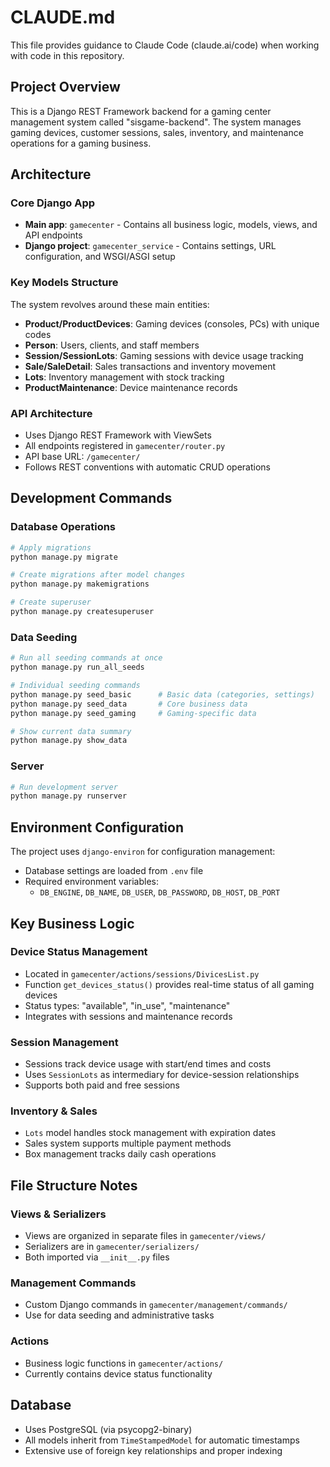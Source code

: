 # CLAUDE.md

This file provides guidance to Claude Code (claude.ai/code) when working with code in this repository.

## Project Overview

This is a Django REST Framework backend for a gaming center management system called "sisgame-backend". The system manages gaming devices, customer sessions, sales, inventory, and maintenance operations for a gaming business.

## Architecture

### Core Django App
- **Main app**: `gamecenter` - Contains all business logic, models, views, and API endpoints
- **Django project**: `gamecenter_service` - Contains settings, URL configuration, and WSGI/ASGI setup

### Key Models Structure
The system revolves around these main entities:
- **Product/ProductDevices**: Gaming devices (consoles, PCs) with unique codes
- **Person**: Users, clients, and staff members
- **Session/SessionLots**: Gaming sessions with device usage tracking
- **Sale/SaleDetail**: Sales transactions and inventory movement
- **Lots**: Inventory management with stock tracking
- **ProductMaintenance**: Device maintenance records

### API Architecture
- Uses Django REST Framework with ViewSets
- All endpoints registered in `gamecenter/router.py`
- API base URL: `/gamecenter/`
- Follows REST conventions with automatic CRUD operations

## Development Commands

### Database Operations
```bash
# Apply migrations
python manage.py migrate

# Create migrations after model changes
python manage.py makemigrations

# Create superuser
python manage.py createsuperuser
```

### Data Seeding
```bash
# Run all seeding commands at once
python manage.py run_all_seeds

# Individual seeding commands
python manage.py seed_basic      # Basic data (categories, settings)
python manage.py seed_data       # Core business data
python manage.py seed_gaming     # Gaming-specific data

# Show current data summary
python manage.py show_data
```

### Server
```bash
# Run development server
python manage.py runserver
```

## Environment Configuration

The project uses `django-environ` for configuration management:
- Database settings are loaded from `.env` file
- Required environment variables:
  - `DB_ENGINE`, `DB_NAME`, `DB_USER`, `DB_PASSWORD`, `DB_HOST`, `DB_PORT`

## Key Business Logic

### Device Status Management
- Located in `gamecenter/actions/sessions/DivicesList.py`
- Function `get_devices_status()` provides real-time status of all gaming devices
- Status types: "available", "in_use", "maintenance"
- Integrates with sessions and maintenance records

### Session Management
- Sessions track device usage with start/end times and costs
- Uses `SessionLots` as intermediary for device-session relationships
- Supports both paid and free sessions

### Inventory & Sales
- `Lots` model handles stock management with expiration dates
- Sales system supports multiple payment methods
- Box management tracks daily cash operations

## File Structure Notes

### Views & Serializers
- Views are organized in separate files in `gamecenter/views/`
- Serializers are in `gamecenter/serializers/`
- Both imported via `__init__.py` files

### Management Commands
- Custom Django commands in `gamecenter/management/commands/`
- Use for data seeding and administrative tasks

### Actions
- Business logic functions in `gamecenter/actions/`
- Currently contains device status functionality

## Database
- Uses PostgreSQL (via psycopg2-binary)
- All models inherit from `TimeStampedModel` for automatic timestamps
- Extensive use of foreign key relationships and proper indexing